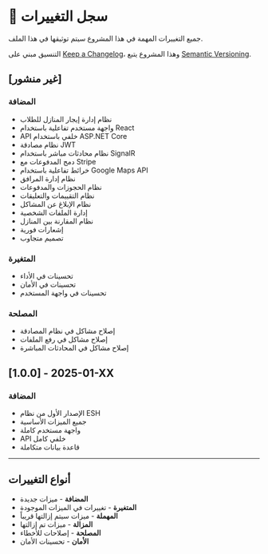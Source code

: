 # 📝 سجل التغييرات

جميع التغييرات المهمة في هذا المشروع سيتم توثيقها في هذا الملف.

التنسيق مبني على [Keep a Changelog](https://keepachangelog.com/en/1.0.0/)،
وهذا المشروع يتبع [Semantic Versioning](https://semver.org/spec/v2.0.0.html).

## [غير منشور]

### المضافة
- نظام إدارة إيجار المنازل للطلاب
- واجهة مستخدم تفاعلية باستخدام React
- API خلفي باستخدام ASP.NET Core
- نظام مصادقة JWT
- نظام محادثات مباشر باستخدام SignalR
- دمج المدفوعات مع Stripe
- خرائط تفاعلية باستخدام Google Maps API
- نظام إدارة المرافق
- نظام الحجوزات والمدفوعات
- نظام التقييمات والتعليقات
- نظام الإبلاغ عن المشاكل
- إدارة الملفات الشخصية
- نظام المقارنة بين المنازل
- إشعارات فورية
- تصميم متجاوب

### المتغيرة
- تحسينات في الأداء
- تحسينات في الأمان
- تحسينات في واجهة المستخدم

### المصلحة
- إصلاح مشاكل في نظام المصادقة
- إصلاح مشاكل في رفع الملفات
- إصلاح مشاكل في المحادثات المباشرة

## [1.0.0] - 2025-01-XX

### المضافة
- الإصدار الأول من نظام ESH
- جميع الميزات الأساسية
- واجهة مستخدم كاملة
- API خلفي كامل
- قاعدة بيانات متكاملة

---

## أنواع التغييرات

- **المضافة** - ميزات جديدة
- **المتغيرة** - تغييرات في الميزات الموجودة
- **المهملة** - ميزات سيتم إزالتها قريباً
- **المزالة** - ميزات تم إزالتها
- **المصلحة** - إصلاحات للأخطاء
- **الأمان** - تحسينات الأمان 
